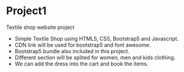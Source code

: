 # Project1
Textile shop website project
- Simple Textile Shop using HTML5, CSS, Bootstrap5 and Javascript. 
- CDN link will be used for bootstrap5 and font awesome. 
- Bootstrap5 bundle also included in this project. 
- Different section will be splited for women, men and kids clothing. 
- We can add the dress into the cart and book the items.
